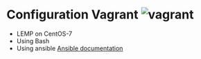 Configuration Vagrant ![vagrant](https://github.com/umanskyi31/vagrant-centos/img/Vagrant.png)
=====================
* LEMP on CentOS-7
* Using Bash
* Using ansible [Ansible documentation](http://docs.ansible.com/)